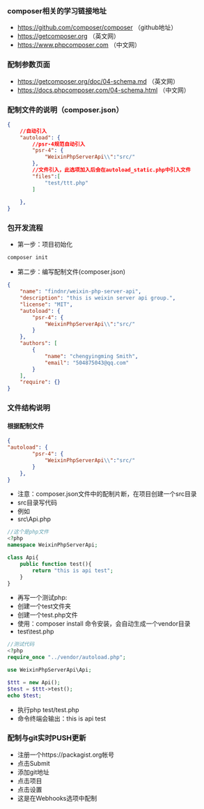 <!--
 * @Author: 程英明
 * @Date: 2022-04-07 08:31:50
 * @LastEditTime: 2022-07-30 09:22:36
 * @LastEditors: 程英明
 * @Description: 
 * @FilePath: \doc-man\docs\devlang\php\composer.md
 * QQ:504875043@qq.com
-->
### composer相关的学习链接地址
- https://github.com/composer/composer （github地址）
- https://getcomposer.org （英文网）
- https://www.phpcomposer.com （中文网）
### 配制参数页面
- https://getcomposer.org/doc/04-schema.md （英文网）
- https://docs.phpcomposer.com/04-schema.html （中文网）
### 配制文件的说明（composer.json）
```json
{
    //自动引入
    "autoload": {
        //psr-4规范自动引入
        "psr-4": {
            "WeixinPhpServerApi\\":"src/"
        },
        //文件引入，此选项加入后会在autoload_static.php中引入文件
        "files":[
            "test/ttt.php"
        ]
        
    },
}
```
### 包开发流程
- 第一步：项目初始化
```sh
composer init
```
- 第二步：编写配制文件(composer.json)
```json
{
    "name": "findnr/weixin-php-server-api",
    "description": "this is weixin server api group.",
    "license": "MIT",
    "autoload": {
        "psr-4": {
            "WeixinPhpServerApi\\":"src/"
        }
    },
    "authors": [
        {
            "name": "chengyingming Smith",
            "email": "504875043@qq.com"
        }
    ],
    "require": {}
}
```
### 文件结构说明
#### 根据配制文件
```json
{
"autoload": {
        "psr-4": {
            "WeixinPhpServerApi\\":"src/"
        }
    },
}
```
- 注意：composer.json文件中的配制片断，在项目创建一个src目录
- src目录写代码
- 例如
- src\Api.php
```php
//这个是php文件
<?php
namespace WeixinPhpServerApi;

class Api{
    public function test(){
	    return "this is api test";
	}
}
```
- 再写一个测试php:
- 创建一个test文件夹
- 创建一个test.php文件
- 使用：composer install 命令安装，会自动生成一个vendor目录
- test\test.php
```php
//测试代码
<?php
require_once "../vendor/autoload.php";

use WeixinPhpServerApi\Api;

$ttt = new Api();
$test = $ttt->test();
echo $test;
```
- 执行php test/test.php
- 命令终端会输出：this is api test

### 配制与git实时PUSH更新
- 注册一个https://packagist.org帐号
- 点击Submit
- 添加git地址
- 点击项目
- 点击设置
- 这是在Webhooks选项中配制